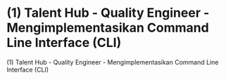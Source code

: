 # (1) Talent Hub - Quality Engineer - Mengimplementasikan Command Line Interface (CLI)
(1) Talent Hub - Quality Engineer - Mengimplementasikan Command Line Interface (CLI) 
